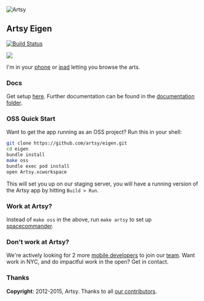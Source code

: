 ![Artsy](AppIcon_114.png "Artsy")

## Artsy Eigen

[![Build Status](https://circleci.com/gh/artsy/eigen/tree/master.svg?style=shield&circle-token=f7a3e9b08ab306cd01a15da49933c0774d508ecb)](https://circleci.com/gh/artsy/eigen)


<a href="http://iphone.artsy.net"><img src ="https://raw.githubusercontent.com/artsy/eigen/master/docs/screenshots/overview.jpg"></a>


I'm in your [phone](https://itunes.apple.com/us/app/artsy-art-world-in-your-pocket/id703796080?mt=8) or [ipad](https://itunes.apple.com/us/app/artsy-art-world-in-your-pocket/id703796080?mt=8) letting you browse the arts. 

### Docs

Get setup [here](docs/getting_started.md). Further documentation can be found in the [documentation folder](docs#readme).

### OSS Quick Start

Want to get the app running as an OSS project? Run this in your shell:

```sh
git clone https://github.com/artsy/eigen.git
cd eigen
bundle install
make oss
bundle exec pod install
open Artsy.xcworkspace
```

This will set you up on our staging server, you will have a running version of the Artsy app by hitting `Build > Run`. 

### Work at Artsy?

Instead of `make oss` in the above, run `make artsy` to set up [spacecommander](https://github.com/square/spacecommander).

### Don't work at Artsy?

We're actively looking for 2 more [mobile developers](https://www.artsy.net/job/mobile-engineer) to join our [team](https://github.com/artsy/mobile/). Want work in NYC, and do impactful work in the open? Get in contact.

### Thanks

**Copyright**: 2012-2015, Artsy. Thanks to all [our contributors](/docs/thanks.md).
